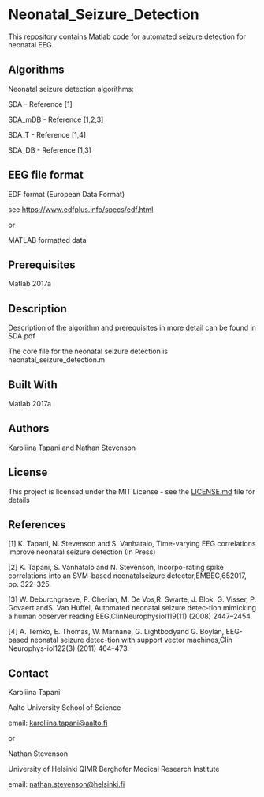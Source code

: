 # Neonatal_Seizure_Detection

This repository contains Matlab code for automated seizure detection for neonatal EEG. 

## Algorithms

Neonatal seizure detection algorithms:

SDA - Reference [1] 

SDA_mDB - Reference [1,2,3]

SDA_T - Reference [1,4]

SDA_DB - Reference [1,3]


## EEG file format

EDF format (European Data Format)

see https://www.edfplus.info/specs/edf.html

or

MATLAB formatted data

## Prerequisites

Matlab 2017a

## Description 

Description of the algorithm and prerequisites in more detail can be found in SDA.pdf

The core file for the neonatal seizure detection is neonatal_seizure_detection.m

## Built With

Matlab 2017a

## Authors

Karoliina Tapani and Nathan Stevenson

## License

This project is licensed under the MIT License - see the [LICENSE.md](LICENSE.md) file for details

## References

[1] K. Tapani, N. Stevenson and S. Vanhatalo, Time-varying EEG correlations improve neonatal seizure detection (In Press)

[2] K. Tapani, S. Vanhatalo and N. Stevenson, Incorpo-rating spike correlations into an SVM-based neonatalseizure detector,EMBEC,652017, pp. 322–325.

[3] W.   Deburchgraeve,   P.   Cherian,   M.   De   Vos,R.  Swarte,  J.  Blok,  G.  Visser,  P.  Govaert  andS.  Van  Huffel,  Automated  neonatal  seizure  detec-tion mimicking a human observer reading EEG,ClinNeurophysiol119(11) (2008) 2447–2454.

[4] A. Temko, E. Thomas, W. Marnane, G. Lightbodyand G. Boylan, EEG-based neonatal seizure detec-tion with support vector machines,Clin Neurophys-iol122(3) (2011) 464–473.

## Contact

Karoliina Tapani

Aalto University School of Science

email: karoliina.tapani@aalto.fi

or

Nathan Stevenson

University of Helsinki
QIMR Berghofer Medical Research Institute

email: nathan.stevenson@helsinki.fi


